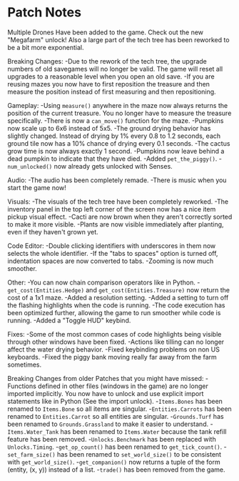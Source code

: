 # Patch Notes

Multiple Drones Have been added to the game. Check out the new "Megafarm" unlock!
Also a large part of the tech tree has been reworked to be a bit more exponential.

Breaking Changes:
-Due to the rework of the tech tree, the upgrade numbers of old savegames will no longer be valid. The game will reset all upgrades to a reasonable level when you open an old save.
-If you are reusing mazes you now have to first reposition the treasure and then measure the position instead of first measuring and then repositioning.

Gameplay:
-Using `measure()` anywhere in the maze now always returns the position of the current treasure. You no longer have to measure the treasure specifically.
-There is now a `can_move()` function for the maze.
-Pumpkins now scale up to 6x6 instead of 5x5.
-The ground drying behavior has slightly changed. Instead of drying by 1% every 0.8 to 1.2 seconds, each ground tile now has a 10% chance of drying every 0.1 seconds.
-The cactus grow time is now always exactly 1 second.
-Pumpkins now leave behind a dead pumpkin to indicate that they have died.
-Added `pet_the_piggy()`.
-`num_unlocked()` now already gets unlocked with Senses.

Audio:
-The audio has been completely remade.
-There is music when you start the game now!

Visuals:
-The visuals of the tech tree have been completely reworked.
-The inventory panel in the top left corner of the screen now has a nice item pickup visual effect.
-Cacti are now brown when they aren't correctly sorted to make it more visible.
-Plants are now visible immediately after planting, even if they haven't grown yet.

Code Editor:
-Double clicking identifiers with underscores in them now selects the whole identifier.
-If the "tabs to spaces" option is turned off, indentation spaces are now converted to tabs.
-Zooming is now much smoother.

Other:
-You can now chain comparison operators like in Python.
-`get_cost(Entities.Hedge)` and `get_cost(Entities.Treasure)` now return the cost of a 1x1 maze.
-Added a resolution setting.
-Added a setting to turn off the flashing highlights when the code is running.
-The code execution has been optimized further, allowing the game to run smoother while code is running.
-Added a "Toggle HUD" keybind.

Fixes:
-Some of the most common cases of code highlights being visible through other windows have been fixed.
-Actions like tilling can no longer affect the water drying behavior.
-Fixed keybinding problems on non US keyboards.
-Fixed the piggy bank moving really far away from the farm sometimes.

Breaking Changes from older Patches that you might have missed:
-Functions defined in other files (windows in the game) are no longer imported implicitly. You now have to unlock and use explicit import statements like in Python (See the import unlock).
-`Items.Bones` has been renamed to `Items.Bone` so all items are singular.
-`Entities.Carrots` has been renamed to `Entities.Carrot` so all entities are singular.
-`Grounds.Turf` has been renamed to `Grounds.Grassland` to make it easier to understand.
-`Items.Water_Tank` has been renamed to `Items.Water` because the tank refill feature has been removed.
-`Unlocks.Benchmark` has been replaced with `Unlocks.Timing`.
-`get_op_count()` has been renamed to `get_tick_count()`.
-`set_farm_size()` has been renamed to `set_world_size()` to be consistent with `get_world_size()`.
-`get_companion()` now returns a tuple of the form (entity, (x, y)) instead of a list.
-`trade()` has been removed from the game.